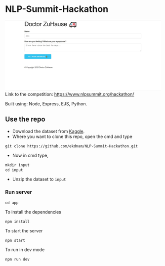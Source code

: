 # NLP-Summit-Hackathon

![demo](./images/demo.jpg)
Link to the competition: https://www.nlpsummit.org/hackathon/

Built using: Node, Express, EJS, Python.


## Use the repo
- Download the dataset from [Kaggle](https://www.kaggle.com/tboyle10/medicaltranscriptions).
- Where you want to clone this repo, open the cmd and type
```
git clone https://github.com/ekdnam/NLP-Summit-Hackathon.git
```
- Now in cmd type,
```
mkdir input
cd input
```
- Unzip the dataset to `input`

### Run server

```
cd app
```

To install the dependencies

```
npm install
```

To start the server
```
npm start
```

To run in dev mode

```
npm run dev
```
